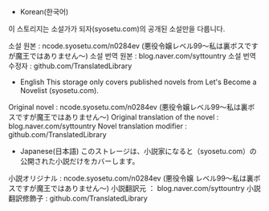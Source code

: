 - Korean(한국어)

이 스토리지는 소설가가 되자(syosetu.com)의 공개된 소설만을 다룹니다.

소설 원본 : ncode.syosetu.com/n0284ev (悪役令嬢レベル99～私は裏ボスですが魔王ではありません～)
소설 번역 원본 : blog.naver.com/syttountry
소설 번역 수정자 : github.com/TranslatedLibrary

- English
This storage only covers published novels from Let's Become a Novelist (syosetu.com).

Original novel : ncode.syosetu.com/n0284ev (悪役令嬢レベル99～私は裏ボスですが魔王ではありません～)
Original translation of the novel : blog.naver.com/syttountry
Novel translation modifier : github.com/TranslatedLibrary

- Japanese(日本語)
このストレージは、小説家になると（syosetu.com）の公開された小説だけをカバーします。

小説オリジナル : ncode.syosetu.com/n0284ev (悪役令嬢 レベル99～私は裏ボスですが魔王ではありません～)
小説翻訳元 ： blog.naver.com/syttountry
小説翻訳修飾子 : github.com/TranslatedLibrary
